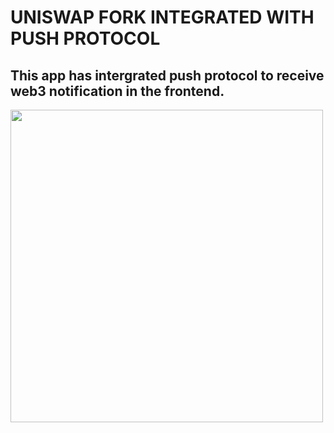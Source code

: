 # UNISWAP FORK INTEGRATED WITH PUSH PROTOCOL

## This app has intergrated push protocol to receive web3 notification in the frontend.

<img src="https://quotefancy.com/media/wallpaper/3840x2160/30474-Abraham-Lincoln-Quote-Give-me-six-hours-to-chop-down-a-tree-and-I.jpg" width="500" height="500">
